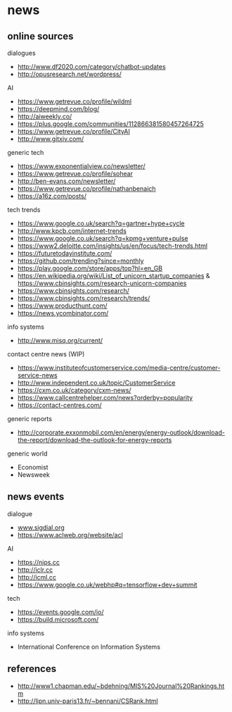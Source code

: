 # news


## online sources
dialogues
- http://www.df2020.com/category/chatbot-updates 
- http://opusresearch.net/wordpress/

AI
- https://www.getrevue.co/profile/wildml
- https://deepmind.com/blog/
- http://aiweekly.co/
- https://plus.google.com/communities/112866381580457264725
- https://www.getrevue.co/profile/CityAI
- http://www.gitxiv.com/

generic tech
- https://www.exponentialview.co/newsletter/
- https://www.getrevue.co/profile/sohear
- http://ben-evans.com/newsletter/
- https://www.getrevue.co/profile/nathanbenaich
- https://a16z.com/posts/

tech trends
- https://www.google.co.uk/search?q=gartner+hype+cycle
- http://www.kpcb.com/internet-trends 
- https://www.google.co.uk/search?q=kpmg+venture+pulse
- https://www2.deloitte.com/insights/us/en/focus/tech-trends.html
- https://futuretodayinstitute.com/
- https://github.com/trending?since=monthly
- https://play.google.com/store/apps/top?hl=en_GB
- https://en.wikipedia.org/wiki/List_of_unicorn_startup_companies  &  https://www.cbinsights.com/research-unicorn-companies
- https://www.cbinsights.com/research/
- https://www.cbinsights.com/research/trends/
- https://www.producthunt.com/
- https://news.ycombinator.com/

info systems
- http://www.misq.org/current/

contact centre news (WIP)
- https://www.instituteofcustomerservice.com/media-centre/customer-service-news
- http://www.independent.co.uk/topic/CustomerService
- https://cxm.co.uk/category/cxm-news/
- https://www.callcentrehelper.com/news?orderby=popularity
- https://contact-centres.com/

generic reports
- http://corporate.exxonmobil.com/en/energy/energy-outlook/download-the-report/download-the-outlook-for-energy-reports

generic world
- Economist
- Newsweek


## news events

dialogue
- www.sigdial.org
- https://www.aclweb.org/website/acl

AI
- https://nips.cc
- http://iclr.cc
- http://icml.cc
- https://www.google.co.uk/webhp#q=tensorflow+dev+summit

tech
- https://events.google.com/io/
- https://build.microsoft.com/

info systems
- International Conference on Information Systems

## references
- http://www1.chapman.edu/~bdehning/MIS%20Journal%20Rankings.htm
- http://lipn.univ-paris13.fr/~bennani/CSRank.html
